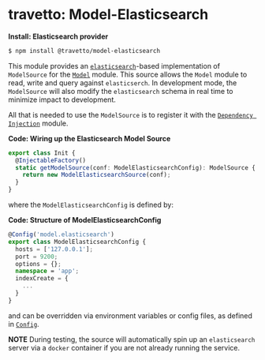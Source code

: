 travetto: Model-Elasticsearch
===


**Install: Elasticsearch provider**
```bash
$ npm install @travetto/model-elasticsearch
```


This module provides an [`elasticsearch`](https://elastic.co)-based implementation of `ModelSource` for the [`Model`](https://github.com/travetto/travetto/tree/master/module/model) module.  This source allows the `Model` module to read, write and query against `elasticserch`. In development mode, the `ModelSource` will also modify the `elasticsearch` schema in real time to minimize impact to development.  

All that is needed to use the `ModelSource` is to register it with the [`Dependency Injection`](https://github.com/travetto/travetto/tree/master/module/di) module.

**Code: Wiring up the Elasticsearch Model Source**
```typescript
export class Init {
  @InjectableFactory()
  static getModelSource(conf: ModelElasticsearchConfig): ModelSource {
    return new ModelElasticsearchSource(conf);
  }
}
```

where the `ModelElasticsearchConfig` is defined by:

**Code: Structure of ModelElasticsearchConfig**
```typescript
@Config('model.elasticsearch')
export class ModelElasticsearchConfig {
  hosts = ['127.0.0.1'];
  port = 9200;
  options = {};
  namespace = 'app';
  indexCreate = {
    ...
  }
}
```

and can be overridden via environment variables or config files, as defined in [`Config`](https://github.com/travetto/travetto/tree/master/module/config).

**NOTE** During testing, the source will automatically spin up an `elasticsearch` server via a `docker` container if you are not already running the service.